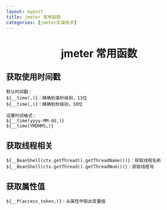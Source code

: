 ```yaml
---
layout: mypost
title: jmeter 常用函数
categories: [jmeter实操技术]
---
```


# <center>jmeter 常用函数</center>

## 获取使用时间戳

```
默认时间戳：
${__time(,)}：精确到毫秒级别，13位
${__time(,)}：精确到秒级别，10位

设置时间格式：
${__time(yyyy-MM-dd,)}
${__time(YMDHMS,)}
```

## 获取线程相关

```
${__BeanShell(ctx.getThread().getThreadName())}：获取线程名称
${__BeanShell(ctx.getThread().getThreadNum())}：获取线程号
```

## 获取属性值

```
${__P(access_token,)}：从属性中取出变量值
```